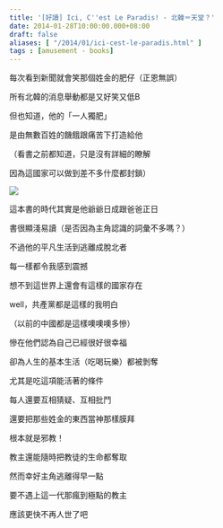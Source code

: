```yaml
---
title: '[好讀] Ici, C''est Le Paradis! - 北韓＝天堂？'
date: 2014-01-28T10:00:00.000+08:00
draft: false
aliases: [ "/2014/01/ici-cest-le-paradis.html" ]
tags : [amusement - books]
---
```


每次看到新聞就會笑那個姓金的肥仔（正恩無誤）

所有北韓的消息舉動都是又好笑又低B

但也知道，他的「一人獨肥」

是由無數百姓的饑餓跟痛苦下打造給他

（看書之前都知道，只是沒有詳細的瞭解

因為這國家可以做到差不多什麼都封鎖）

[![](https://1.bp.blogspot.com/-fetRo-FMBxE/XCi3LjBfsQI/AAAAAAAADdw/rhWY65qe5uggpp9g2UsRbcsBnnCJqrLUQCLcBGAs/s640/15.jpg)](https://1.bp.blogspot.com/-fetRo-FMBxE/XCi3LjBfsQI/AAAAAAAADdw/rhWY65qe5uggpp9g2UsRbcsBnnCJqrLUQCLcBGAs/s1600/15.jpg)

這本書的時代其實是他爺爺日成跟爸爸正日  

書很顯淺易讀（是否因為主角認識的詞彙不多嗎？）

不過他的平凡生活到逃離成脫北者

每一樣都令我感到震撼

想不到這世界上還會有這樣的國家存在

well，共產黨都是這樣的我明白

（以前的中國都是這樣噢噢噢多慘）

慘在他們認為自己已經很好很幸福

卻為人生的基本生活（吃喝玩樂）都被剝奪

尤其是吃這項能活著的條件

每人還要互相猜疑、互相批鬥

還要把那些姓金的東西當神那樣膜拜

根本就是邪教！

教主還能隨時把教徒的生命都奪取

  

然而幸好主角逃離得早一點

要不遇上這一代那瘋到極點的教主

應該更快不再人世了吧